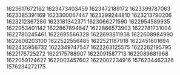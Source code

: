 1623617672162
1623473403459
1623472189172
1623399787063
1623385391169
1623300067447
1623299244810
1623213790206
1623212367286
1623181342371
1623066271590
1622954589935
1622953401142
1622867894847
1622866573903
1622781731004
1622780245461
1622695566328
1622693811938
1622608984990
1622608203100
1622522556485
1622521187918
1622451601694
1622435956732
1622349747547
1622263125575
1622262195795
1622176725272
1622175788907
1622091587713
1622089681968
1622059124627
1622003457602
1622002234916
1576234462326
1576234272175
